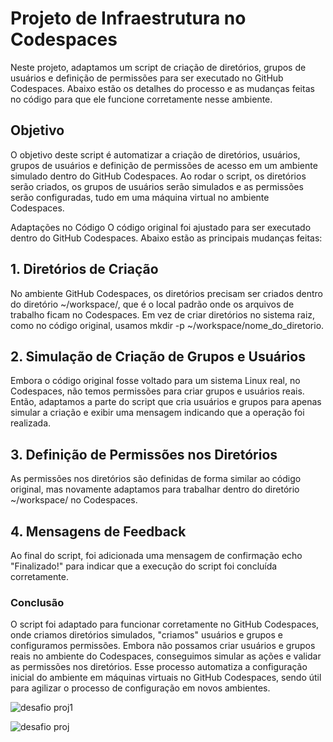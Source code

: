 # Projeto de Infraestrutura no Codespaces
Neste projeto, adaptamos um script de criação de diretórios, grupos de usuários e definição de permissões para ser executado no GitHub Codespaces. Abaixo estão os detalhes do processo e as mudanças feitas no código para que ele funcione corretamente nesse ambiente.

## Objetivo
O objetivo deste script é automatizar a criação de diretórios, usuários, grupos de usuários e definição de permissões de acesso em um ambiente simulado dentro do GitHub Codespaces. Ao rodar o script, os diretórios serão criados, os grupos de usuários serão simulados e as permissões serão configuradas, tudo em uma máquina virtual no ambiente Codespaces.

Adaptações no Código
O código original foi ajustado para ser executado dentro do GitHub Codespaces. Abaixo estão as principais mudanças feitas:

## 1. Diretórios de Criação
No ambiente GitHub Codespaces, os diretórios precisam ser criados dentro do diretório ~/workspace/, que é o local padrão onde os arquivos de trabalho ficam no Codespaces. Em vez de criar diretórios no sistema raiz, como no código original, usamos mkdir -p ~/workspace/nome_do_diretorio.

## 2. Simulação de Criação de Grupos e Usuários
Embora o código original fosse voltado para um sistema Linux real, no Codespaces, não temos permissões para criar grupos e usuários reais. Então, adaptamos a parte do script que cria usuários e grupos para apenas simular a criação e exibir uma mensagem indicando que a operação foi realizada.

## 3. Definição de Permissões nos Diretórios
As permissões nos diretórios são definidas de forma similar ao código original, mas novamente adaptamos para trabalhar dentro do diretório ~/workspace/ no Codespaces.

## 4. Mensagens de Feedback
Ao final do script, foi adicionada uma mensagem de confirmação echo "Finalizado!" para indicar que a execução do script foi concluída corretamente.

### Conclusão
O script foi adaptado para funcionar corretamente no GitHub Codespaces, onde criamos diretórios simulados, "criamos" usuários e grupos e configuramos permissões. Embora não possamos criar usuários e grupos reais no ambiente do Codespaces, conseguimos simular as ações e validar as permissões nos diretórios. Esse processo automatiza a configuração inicial do ambiente em máquinas virtuais no GitHub Codespaces, sendo útil para agilizar o processo de configuração em novos ambientes.

![desafio  proj1](https://github.com/user-attachments/assets/db3f14f2-de98-4301-a899-8a1498e51722)



![desafio  proj](https://github.com/user-attachments/assets/ca526605-488e-4130-8ce6-9985a2d855ec)




